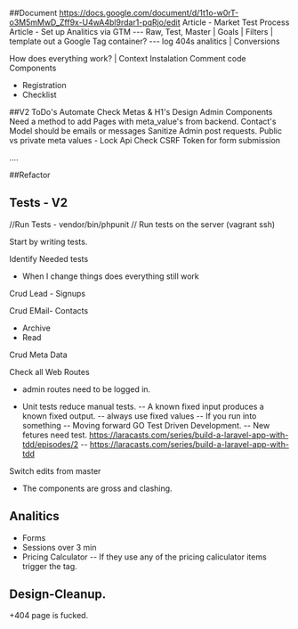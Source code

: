 
##Document
https://docs.google.com/document/d/1t1o-w0rT-o3M5mMwD_Zff9x-U4wA4bl9rdar1-pqRjo/edit
Article - Market Test Process
Article - Set up Analitics via GTM
--- Raw, Test, Master | Goals | Filters | template out a Google Tag container?
--- log 404s analitics | Conversions

How does everything work? | Context
Instalation
Comment code
Components
- Registration
- Checklist

##V2 ToDo's
Automate Check Metas & H1's
Design Admin Components
Need a method to add Pages with meta_value's from backend.
Contact's Model should be emails or messages
Sanitize Admin post requests.
Public vs private meta values - Lock Api
Check CSRF Token for form submission

....


##Refactor

## Tests - V2

//Run Tests - vendor/bin/phpunit
// Run tests on the server (vagrant ssh)

Start by writing tests. 

Identify Needed tests
- When I change things does everything still work

Crud Lead - Signups

Crud EMail- Contacts
- Archive
- Read

Crud Meta Data

Check all Web Routes
- admin routes need to be logged in.


- Unit tests reduce manual tests.
-- A known fixed input produces a known fixed output.
-- always use fixed values
-- If you run into something
-- Moving forward GO Test Driven Development.
-- New fetures need test. https://laracasts.com/series/build-a-laravel-app-with-tdd/episodes/2
-- https://laracasts.com/series/build-a-laravel-app-with-tdd


Switch edits from master


- The components are gross and clashing.
## Analitics
- Forms
- Sessions over 3 min
- Pricing Calculator
-- If they use any of the pricing caliculator items trigger the tag.

## Design-Cleanup.
+404 page is fucked.
